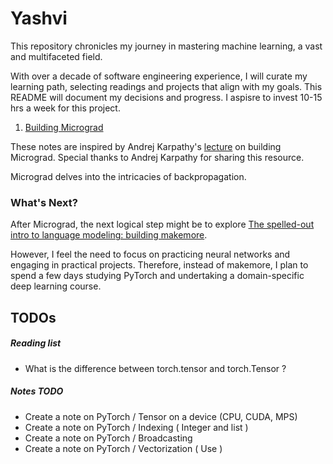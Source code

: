 # Yashvi
This repository chronicles my journey in mastering machine learning, a vast and multifaceted field.

With over a decade of software engineering experience, I will curate my learning path, selecting readings and projects that align with my goals. This README will document my decisions and progress. I aspisre to invest 10-15 hrs a week for this project. 

1. [Building Micrograd](Building_Micrograd)

These notes are inspired by Andrej Karpathy's [lecture](https://youtu.be/VMj-3S1tku0?si=EEvw2IrjMnSUlarf) on building Micrograd. Special thanks to Andrej Karpathy for sharing this resource.

Micrograd delves into the intricacies of backpropagation.

### What's Next?

After Micrograd, the next logical step might be to explore [The spelled-out intro to language modeling: building makemore](https://youtu.be/PaCmpygFfXo?si=0P3tMmIL90n7jvrL).

However, I feel the need to focus on practicing neural networks and engaging in practical projects. Therefore, instead of makemore, I plan to spend a few days studying PyTorch and undertaking a domain-specific deep learning course.


## TODOs 
##### Reading list
* What is the difference between torch.tensor and torch.Tensor ? 

##### Notes TODO 
* Create a note on PyTorch / Tensor on a device (CPU, CUDA, MPS)
* Create a note on PyTorch / Indexing ( Integer and list )
* Create a note on PyTorch / Broadcasting
* Create a note on PyTorch / Vectorization ( Use )
